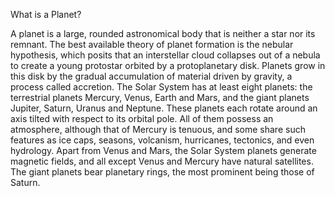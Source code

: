 What is a Planet?

A planet is a large, rounded astronomical body that is neither a star nor its remnant. The best available theory of planet formation is the nebular hypothesis, which posits that an interstellar cloud collapses out of a nebula to create a young protostar orbited by a protoplanetary disk. Planets grow in this disk by the gradual accumulation of material driven by gravity, a process called accretion. The Solar System has at least eight planets: the terrestrial planets Mercury, Venus, Earth and Mars, and the giant planets Jupiter, Saturn, Uranus and Neptune. These planets each rotate around an axis tilted with respect to its orbital pole. All of them possess an atmosphere, although that of Mercury is tenuous, and some share such features as ice caps, seasons, volcanism, hurricanes, tectonics, and even hydrology. Apart from Venus and Mars, the Solar System planets generate magnetic fields, and all except Venus and Mercury have natural satellites. The giant planets bear planetary rings, the most prominent being those of Saturn.